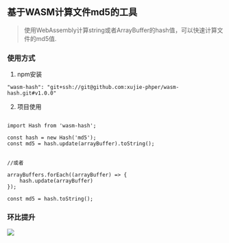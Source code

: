 ## 基于WASM计算文件md5的工具
> 使用WebAssembly计算string或者ArrayBuffer的hash值，可以快速计算文件的md5值.

### 使用方式

1. npm安装

```
"wasm-hash": "git+ssh://git@github.com:xujie-phper/wasm-hash.git#v1.0.0"
```

2. 项目使用

```

import Hash from 'wasm-hash';

const hash = new Hash('md5');
const md5 = hash.update(arrayBuffer).toString();


//或者

arrayBuffers.forEach((arrayBuffer) => {
    hash.update(arrayBuffer)
});

const md5 = hash.toString();

```

### 环比提升

![](https://p1-juejin.byteimg.com/tos-cn-i-k3u1fbpfcp/c14ed392519648ce8d2bbc75a9da1a73~tplv-k3u1fbpfcp-watermark.image)
